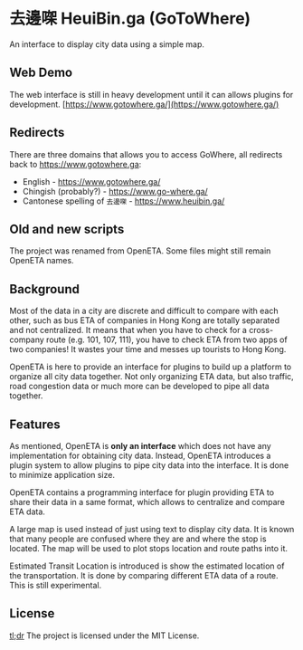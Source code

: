 ﻿# 去邊㗎 HeuiBin.ga (GoToWhere)
An interface to display city data using a simple map.

## Web Demo
The web interface is still in heavy development until it can allows plugins for development.
[https://www.gotowhere.ga/](https://www.gotowhere.ga/)

## Redirects
There are three domains that allows you to access GoWhere, all redirects back to https://www.gotowhere.ga:

- English - https://www.gotowhere.ga/
- Chingish (probably?) - https://www.go-where.ga/
- Cantonese spelling of <code>去邊㗎</code> - https://www.heuibin.ga/

## Old and new scripts
The project was renamed from OpenETA. Some files might still remain OpenETA names.

## Background
Most of the data in a city are discrete and difficult to compare with each other, such as bus ETA of companies in Hong Kong are totally separated and not centralized. It means that when you have to check for a cross-company route (e.g. 101, 107, 111), you have to check ETA from two apps of two companies! It wastes your time and messes up tourists to Hong Kong.

OpenETA is here to provide an interface for plugins to build up a platform to organize all city data together. Not only organizing ETA data, but also traffic, road congestion data or much more can be developed to pipe all data together.

## Features
As mentioned, OpenETA is **only an interface** which does not have any implementation for obtaining city data. Instead, OpenETA introduces a plugin system to allow plugins to pipe city data into the interface. It is done to minimize application size.

OpenETA contains a programming interface for plugin providing ETA to share their data in a same format, which allows to centralize and compare ETA data.

A large map is used instead of just using text to display city data. It is known that many people are confused where they are and where the stop is located. The map will be used to plot stops location and route paths into it.

Estimated Transit Location is introduced is show the estimated location of the transportation. It is done by comparing different ETA data of a route. This is still experimental.

## License
[tl;dr](https://tldrlegal.com/license/mit-license) The project is licensed under the MIT License.